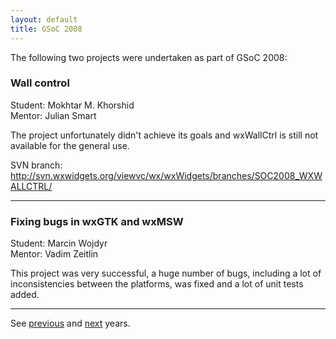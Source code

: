 ```yaml
---
layout: default
title: GSoC 2008
---
```


The following two projects were undertaken as part of GSoC 2008:

### Wall control
Student: Mokhtar M. Khorshid  
Mentor: Julian Smart

The project unfortunately didn't achieve its goals and wxWallCtrl is still
not available for the general use.

SVN branch: http://svn.wxwidgets.org/viewvc/wx/wxWidgets/branches/SOC2008_WXWALLCTRL/

----

### Fixing bugs in wxGTK and wxMSW
Student: Marcin Wojdyr  
Mentor: Vadim Zeitlin

This project was very successful, a huge number of bugs, including a lot of
inconsistencies between the platforms, was fixed and a lot of unit tests added.

----

See [previous](../2007/) and [next](../2009/) years.
